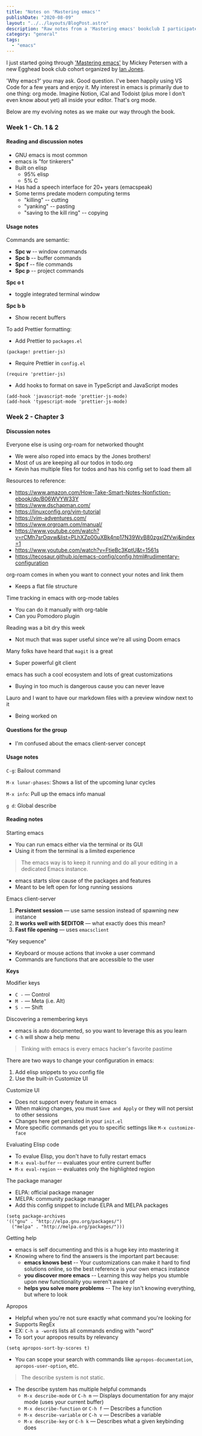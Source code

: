 ```yaml
---
title: "Notes on 'Mastering emacs'"
publishDate: "2020-08-09"
layout: "../../layouts/BlogPost.astro"
description: "Raw notes from a 'Mastering emacs' bookclub I participated in."
category: "general"
tags:
  - "emacs"
---
```


I just started going through ['Mastering emacs'](https://www.masteringemacs.org/) by Mickey Petersen with a new Egghead book club cohort organized by [Ian Jones](https://www.ianjones.us).

'Why emacs?' you may ask. Good question. I've been happily using VS Code for a few years and enjoy it. My interest in emacs is primarily due to one thing: org mode. Imagine Notion, iCal and Todoist (plus more I don't even know about yet) all inside your editor. That's org mode.

Below are my evolving notes as we make our way through the book.

### Week 1 - Ch. 1 & 2

#### Reading and discussion notes

- GNU emacs is most common
- emacs is "for tinkerers"
- Built on elisp
  - 95% elisp
  - 5% C
- Has had a speech interface for 20+ years (emacspeak)
- Some terms predate modern computing terms
  - "killing" -- cutting
  - "yanking" -- pasting
  - "saving to the kill ring" -- copying

#### Usage notes

Commands are semantic:

- **Spc w** -- window commands
- **Spc b** -- buffer commands
- **Spc f** -- file commands
- **Spc p** -- project commands

**Spc o t**

- toggle integrated terminal window

**Spc b b**

- Show recent buffers

To add Prettier formatting:

- Add Prettier to `packages.el`

```elisp
(package! prettier-js)
```

- Require Prettier in `config.el`

```elisp
(require 'prettier-js)
```

- Add hooks to format on save in TypeScript and JavaScript modes

```elisp
(add-hook 'javascript-mode 'prettier-js-mode)
(add-hook 'typescript-mode 'prettier-js-mode)
```

### Week 2 - Chapter 3

#### Discussion notes

Everyone else is using org-roam for networked thought

- We were also roped into emacs by the Jones brothers!
- Most of us are keeping all our todos in todo.org
- Kevin has multiple files for todos and has his config set to load them all

Resources to reference:

- https://www.amazon.com/How-Take-Smart-Notes-Nonfiction-ebook/dp/B06WVYW33Y
- https://www.dschapman.com/
- https://linuxconfig.org/vim-tutorial
- https://vim-adventures.com/
- https://www.orgroam.com/manual/
- https://www.youtube.com/watch?v=rCMh7srOqvw&list=PLhXZp00uXBk4np17N39WvB80zgxlZfVwj&index=1
- https://www.youtube.com/watch?v=FtieBc3KptU&t=1561s
- https://tecosaur.github.io/emacs-config/config.html#rudimentary-configuration

org-roam comes in when you want to connect your notes and link them

- Keeps a flat file structure

Time tracking in emacs with org-mode tables

- You can do it manually with org-table
- Can you Pomodoro plugin

Reading was a bit dry this week

- Not much that was super useful since we're all using Doom emacs

Many folks have heard that `magit` is a great

- Super powerful git client

emacs has such a cool ecosystem and lots of great customizations

- Buying in too much is dangerous cause you can never leave

Lauro and I want to have our markdown files with a preview window next to it

- Being worked on

#### Questions for the group

- I'm confused about the emacs client-server concept

#### Usage notes

`C-g`: Bailout command

`M-x lunar-phases`: Shows a list of the upcoming lunar cycles

`M-x info`: Pull up the emacs info manual

`g d`: Global describe

#### Reading notes

Starting emacs

- You can run emacs either via the terminal or its GUI
- Using it from the terminal is a limited experience

> The emacs way is to keep it running and do all your editing in a dedicated Emacs instance.

- emacs starts slow cause of the packages and features
- Meant to be left open for long running sessions

Emacs client-server

1. **Persistent session** — use same session instead of spawning new instance
2. **It works well with \$EDITOR** — what exactly does this mean?
3. **Fast file opening** — uses `emacsclient`

"Key sequence"

- Keyboard or mouse actions that invoke a user command
- Commands are functions that are accessible to the user

**Keys**

Modifier keys

- `C -` — Control
- `M -` — Meta (i.e. Alt)
- `S -` — Shift

Discovering a remembering keys

- emacs is auto documented, so you want to leverage this as you learn
- `C-h` will show a help menu

> Tinking with emacs is every emacs hacker's favorite pastime

There are two ways to change your configuration in emacs:

1. Add elisp snippets to you config file
2. Use the built-in Customize UI

Customize UI

- Does not support every feature in emacs
- When making changes, you must `Save and Apply` or they will not persist to other sessions
- Changes here get persisted in your `init.el`
- More specific commands get you to specific settings like `M-x customize-face`

Evaluating Elisp code

- To evalue Elisp, you don't have to fully restart emacs
- `M-x eval-buffer` -- evaluates your entire current buffer
- `M-x eval-region` -- evaluates only the highlighted region

The package manager

- ELPA: official package manager
- MELPA: community package manager
- Add this config snippet to include ELPA and MELPA packages

```elisp
(setq package-archives
'(("gnu" . "http://elpa.gnu.org/packages/")
  ("melpa" . "http://melpa.org/packages/")))
```

Getting help

- emacs is self documenting and this is a huge key into mastering it
- Knowing where to find the answers is the important part because:
  - **emacs knows best** -- Your customizations can make it hard to find solutions online, so the best reference is your own emacs instance
  - **you discover more emacs** -- Learning this way helps you stumble upon new functionality you weren't aware of
  - **helps you solve more problems** -- The key isn't knowing everything, but where to look

Apropos

- Helpful when you're not sure exactly what command you're looking for
- Supports RegEx
- EX: `C-h a -word$` lists all commands ending with "word"
- To sort your apropos results by relevancy

```elisp
(setq apropos-sort-by-scores t)
```

- You can scope your search with commands like `apropos-documentation`, `apropos-user-option`, etc.

> The describe system is not static.

- The describe system has multiple helpful commands
  - `M-x describe-mode` or `C-h m` — Displays documentation for any major mode (uses your current buffer)
  - `M-x describe-function` or `C-h f` — Describes a function
  - `M-x describe-variable` or `C-h v` — Describes a variable
  - `M-x describe-key` or `C-h k` — Describes what a given keybinding does
